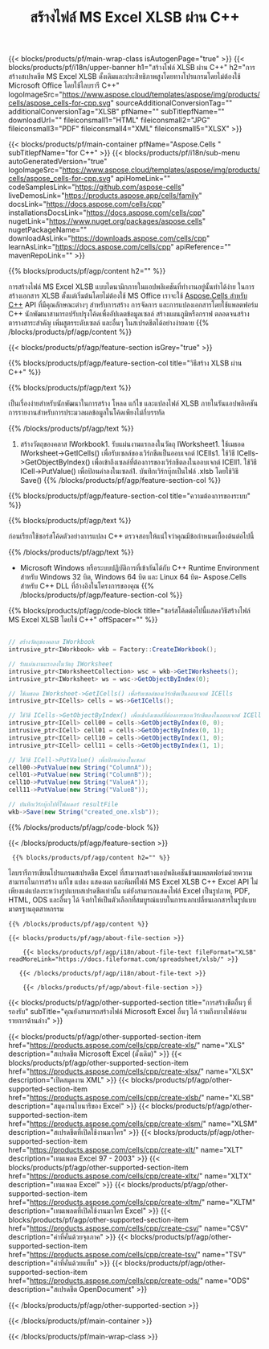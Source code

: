 ﻿---
title: สร้างไฟล์ MS Excel XLSB ผ่าน C++ 
url: /th/cpp/create-xlsb/ 
description: C++ โค้ดตัวอย่างสำหรับสร้างไฟล์ MS Excel XLSB ใช้รหัสนี้เพื่อสร้างไฟล์ MS Excel XLSB ภายในแอปพลิเคชันที่ใช้ C++
---
{{< blocks/products/pf/main-wrap-class isAutogenPage="true" >}}
{{< blocks/products/pf/i18n/upper-banner h1="สร้างไฟล์ XLSB ผ่าน C++" h2="การสร้างสเปรดชีต MS Excel XLSB ดั้งเดิมและประสิทธิภาพสูงโดยทางโปรแกรมโดยไม่ต้องใช้ Microsoft Office โดยใช้ไลบรารี C++" logoImageSrc="https://www.aspose.cloud/templates/aspose/img/products/cells/aspose_cells-for-cpp.svg" sourceAdditionalConversionTag="" additionalConversionTag="XLSB" pfName="" subTitlepfName="" downloadUrl="" fileiconsmall1="HTML" fileiconsmall2="JPG" fileiconsmall3="PDF" fileiconsmall4="XML" fileiconsmall5="XLSX" >}}

{{< blocks/products/pf/main-container pfName="Aspose.Cells " subTitlepfName="for C++" >}}
{{< blocks/products/pf/i18n/sub-menu autoGeneratedVersion="true" logoImageSrc="https://www.aspose.cloud/templates/aspose/img/products/cells/aspose_cells-for-cpp.svg" apiHomeLink="" codeSamplesLink="https://github.com/aspose-cells" liveDemosLink="https://products.aspose.app/cells/family" docsLink="https://docs.aspose.com/cells/cpp" installationsDocsLink="https://docs.aspose.com/cells/cpp" nugetLink="https://www.nuget.org/packages/aspose.cells" nugetPackageName="" downloadAsLink="https://downloads.aspose.com/cells/cpp" learnAsLink="https://docs.aspose.com/cells/cpp" apiReference="" mavenRepoLink="" >}}

{{% blocks/products/pf/agp/content h2="" %}}

 การสร้างไฟล์ MS Excel XLSB แบบไดนามิกภายในแอปพลิเคชันที่ทำงานอยู่นั้นทำได้ง่าย ในการสร้างเอกสาร XLSB ตั้งแต่เริ่มต้นโดยไม่ต้องใช้ MS Office เราจะใช้
 [Aspose.Cells สำหรับ C++](https://products.aspose.com/cells/cpp) 
 API ที่มีคุณลักษณะต่างๆ สำหรับการสร้าง การจัดการ และการแปลงเอกสารโดยใช้แพลตฟอร์ม C++ นักพัฒนาสามารถปรับปรุงโค้ดเพื่ออัปเดตข้อมูลเซลล์ สร้างแผนภูมิหรือกราฟ ตลอดจนสร้างตารางสาระสำคัญ เพิ่มสูตรระดับเซลล์ และอื่นๆ ในสเปรดชีตได้อย่างง่ายดาย
{{% /blocks/products/pf/agp/content %}}                                                                             

{{< blocks/products/pf/agp/feature-section isGrey="true" >}}

{{% blocks/products/pf/agp/feature-section-col title="วิธีสร้าง XLSB ผ่าน C++" %}}

{{% blocks/products/pf/agp/text %}}

 เป็นเรื่องง่ายสำหรับนักพัฒนาในการสร้าง โหลด แก้ไข และแปลงไฟล์ XLSB ภายในรันแอปพลิเคชันการรายงานสำหรับการประมวลผลข้อมูลในโค้ดเพียงไม่กี่บรรทัด

{{% /blocks/products/pf/agp/text %}}

1. สร้างวัตถุของคลาส IWorkbook1. รับแผ่นงานแรกลงในวัตถุ IWorksheet1. ใช้เมธอด IWorksheet->GetICells() เพื่อรับเซลล์ของเวิร์กชีตเป็นออบเจกต์ ICElls1. ใช้วิธี ICells->GetObjectByIndex() เพื่อเข้าถึงเซลล์ที่ต้องการของเวิร์กชีตลงในออบเจกต์ ICEll1. ใช้วิธี ICell->PutValue() เพื่อป้อนค่าลงในเซลล์1. บันทึกเวิร์กบุ๊กเป็นไฟล์ .xlsb โดยใช้วิธี Save()
{{% /blocks/products/pf/agp/feature-section-col %}}

{{% blocks/products/pf/agp/feature-section-col title="ความต้องการของระบบ" %}}

{{% blocks/products/pf/agp/text %}}

ก่อนเรียกใช้ซอร์สโค้ดตัวอย่างการแปลง C++ ตรวจสอบให้แน่ใจว่าคุณมีข้อกำหนดเบื้องต้นต่อไปนี้ 

{{% /blocks/products/pf/agp/text %}}

- Microsoft Windows หรือระบบปฏิบัติการที่เข้ากันได้กับ C++ Runtime Environment สำหรับ Windows 32 บิต, Windows 64 บิต และ Linux 64 บิต- Aspose.Cells สำหรับ C++ DLL ที่อ้างอิงในโครงการของคุณ
{{% /blocks/products/pf/agp/feature-section-col %}}

{{% blocks/products/pf/agp/code-block title="ซอร์สโค้ดต่อไปนี้แสดงวิธีสร้างไฟล์ MS Excel XLSB โดยใช้ C++" offSpacer="" %}}

```cs

// สร้างวัตถุของคลาส IWorkbook
intrusive_ptr<IWorkbook> wkb = Factory::CreateIWorkbook();

// รับแผ่นงานแรกลงในวัตถุ IWorksheet
intrusive_ptr<IWorksheetCollection> wsc = wkb->GetIWorksheets();
intrusive_ptr<IWorksheet> ws = wsc->GetObjectByIndex(0);

// ใช้เมธอด IWorksheet->GetICells() เพื่อรับเซลล์ของเวิร์กชีตเป็นออบเจกต์ ICElls
intrusive_ptr<ICells> cells = ws->GetICells();

// ใช้วิธี ICells->GetObjectByIndex() เพื่อเข้าถึงเซลล์ที่ต้องการของเวิร์กชีตลงในออบเจกต์ ICEll
intrusive_ptr<ICell> cell00 = cells->GetObjectByIndex(0, 0);
intrusive_ptr<ICell> cell01 = cells->GetObjectByIndex(0, 1);
intrusive_ptr<ICell> cell10 = cells->GetObjectByIndex(1, 0);
intrusive_ptr<ICell> cell11 = cells->GetObjectByIndex(1, 1);

// ใช้วิธี ICell->PutValue() เพื่อป้อนค่าลงในเซลล์
cell00->PutValue(new String("ColumnA"));
cell01->PutValue(new String("ColumnB"));
cell10->PutValue(new String("ValueA"));
cell11->PutValue(new String("ValueB"));

// บันทึกเวิร์กบุ๊กไปที่โฟลเดอร์ resultFile
wkb->Save(new String("created_one.xlsb"));


```

{{% /blocks/products/pf/agp/code-block %}}

{{< /blocks/products/pf/agp/feature-section >}}

<!-- aboutfile Starts -->

     
     {{% blocks/products/pf/agp/content h2="" %}}

ไลบรารีการเขียนโปรแกรมสเปรดชีต Excel ที่สามารถสร้างแอปพลิเคชันข้ามแพลตฟอร์มด้วยความสามารถในการสร้าง แก้ไข แปลง แสดงผล และพิมพ์ไฟล์ MS Excel XLSB C++ Excel API ไม่เพียงแต่แปลงระหว่างรูปแบบสเปรดชีตเท่านั้น แต่ยังสามารถแสดงไฟล์ Excel เป็นรูปภาพ, PDF, HTML, ODS และอื่นๆ ได้ จึงทำให้เป็นตัวเลือกที่สมบูรณ์แบบในการแลกเปลี่ยนเอกสารในรูปแบบมาตรฐานอุตสาหกรรม



    {{% /blocks/products/pf/agp/content %}}

    {{< blocks/products/pf/agp/about-file-section >}}

        {{< blocks/products/pf/agp/i18n/about-file-text fileFormat="XLSB" readMoreLink="https://docs.fileformat.com/spreadsheet/xlsb/" >}}

       {{< /blocks/products/pf/agp/i18n/about-file-text >}}

        {{< /blocks/products/pf/agp/about-file-section >}}

          

<!-- aboutfile Ends -->

{{< blocks/products/pf/agp/other-supported-section title="การสร้างชีตอื่นๆ ที่รองรับ" subTitle="คุณยังสามารถสร้างไฟล์ Microsoft Excel อื่นๆ ได้ รวมถึงบางไฟล์ตามรายการด้านล่าง" >}}

{{< blocks/products/pf/agp/other-supported-section-item href="https://products.aspose.com/cells/cpp/create-xls/" name="XLS" description="สเปรดชีต Microsoft Excel (ดั้งเดิม)" >}} 
{{< blocks/products/pf/agp/other-supported-section-item href="https://products.aspose.com/cells/cpp/create-xlsx/" name="XLSX" description="เปิดสมุดงาน XML" >}} 
{{< blocks/products/pf/agp/other-supported-section-item href="https://products.aspose.com/cells/cpp/create-xlsb/" name="XLSB" description="สมุดงานไบนารีของ Excel" >}} 
{{< blocks/products/pf/agp/other-supported-section-item href="https://products.aspose.com/cells/cpp/create-xlsm/" name="XLSM" description="สเปรดชีตที่เปิดใช้งานมาโคร" >}} 
{{< blocks/products/pf/agp/other-supported-section-item href="https://products.aspose.com/cells/cpp/create-xlt/" name="XLT" description="เทมเพลต Excel 97 - 2003" >}} 
{{< blocks/products/pf/agp/other-supported-section-item href="https://products.aspose.com/cells/cpp/create-xltx/" name="XLTX" description="เทมเพลต Excel" >}} 
{{< blocks/products/pf/agp/other-supported-section-item href="https://products.aspose.com/cells/cpp/create-xltm/" name="XLTM" description="เทมเพลตที่เปิดใช้งานมาโคร Excel" >}} 
{{< blocks/products/pf/agp/other-supported-section-item href="https://products.aspose.com/cells/cpp/create-csv/" name="CSV" description="ค่าที่คั่นด้วยจุลภาค" >}} 
{{< blocks/products/pf/agp/other-supported-section-item href="https://products.aspose.com/cells/cpp/create-tsv/" name="TSV" description="ค่าที่คั่นด้วยแท็บ" >}} 
{{< blocks/products/pf/agp/other-supported-section-item href="https://products.aspose.com/cells/cpp/create-ods/" name="ODS" description="สเปรดชีต OpenDocument" >}} 

{{< /blocks/products/pf/agp/other-supported-section >}}

{{< /blocks/products/pf/main-container >}}
    
{{< /blocks/products/pf/main-wrap-class >}}
